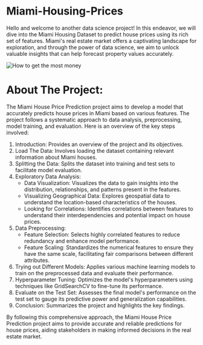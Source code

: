 # Miami-Housing-Prices
Hello and welcome to another data science project! In this endeavor, we will dive into the Miami Housing Dataset to predict house prices using its rich set of features. Miami's real estate market offers a captivating landscape for exploration, and through the power of data science, we aim to unlock valuable insights that can help forecast property values accurately.




![How to get the most money](https://github.com/L98S/Crop-Production-Insights-India-EDA-/assets/110102931/123481db-12c2-4a19-9043-3649b6dd0873)




# About The Project:
The Miami House Price Prediction project aims to develop a model that accurately predicts house prices in Miami based on various features. The project follows a systematic approach to data analysis, preprocessing, model training, and evaluation. Here is an overview of the key steps involved:

1. Introduction: Provides an overview of the project and its objectives.
2. Load The Data: Involves loading the dataset containing relevant information about Miami houses.
3. Splitting the Data: Splits the dataset into training and test sets to facilitate model evaluation.
4. Exploratory Data Analysis:
    * Data Visualization: Visualizes the data to gain insights into the distribution, relationships, and patterns present in the features.
    * Visualizing Geographical Data: Explores geospatial data to understand the location-based characteristics of the houses.  
    * Looking for Correlations: Identifies correlations between features to understand their interdependencies and potential impact on house prices.
5. Data Preprocessing:
    * Feature Selection: Selects highly correlated features to reduce redundancy and enhance model performance.
    * Feature Scaling: Standardizes the numerical features to ensure they have the same scale, facilitating fair comparisons between different attributes.
6. Trying out Different Models: Applies various machine learning models to train on the preprocessed data and evaluate their performance.
7. Hyperparameter Tuning: Optimizes the model's hyperparameters using techniques like GridSearchCV to fine-tune its performance.
8. Evaluate on the Test Set: Assesses the final model's performance on the test set to gauge its predictive power and generalization capabilities.
9. Conclusion: Summarizes the project and highlights the key findings.

By following this comprehensive approach, the Miami House Price Prediction project aims to provide accurate and reliable predictions for house prices, aiding stakeholders in making informed decisions in the real estate market.
